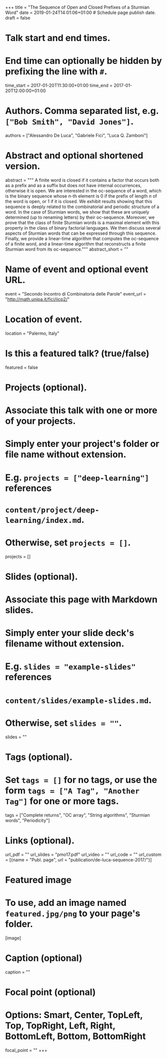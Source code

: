 +++
title = "The Sequence of Open and Closed Prefixes of a Sturmian Word"
date = 2019-01-24T14:01:06+01:00  # Schedule page publish date.
draft = false

# Talk start and end times.
#   End time can optionally be hidden by prefixing the line with `#`.
time_start = 2017-01-20T11:30:00+01:00
time_end = 2017-01-20T12:00:00+01:00

# Authors. Comma separated list, e.g. `["Bob Smith", "David Jones"]`.
authors = ["Alessandro De Luca", "Gabriele Fici", "Luca Q. Zamboni"]

# Abstract and optional shortened version.
abstract = """
A finite word is closed if it contains a factor that occurs both as a prefix and
as a suffix but does not have internal occurrences, otherwise it is open. We are
interested in the oc-sequence of a word, which is the binary sequence whose
*n*-th element is 0 if the prefix of length *n* of the word is open, or 1 if it
is closed. We exhibit results showing that this sequence is deeply related to
the combinatorial and periodic structure of a word. In the case of Sturmian
words, we show that these are uniquely determined (up to renaming letters) by
their oc-sequence. Moreover, we prove that the class of finite Sturmian words is
a maximal element with this property in the class of binary factorial languages.
We then discuss several aspects of Sturmian words that can be expressed through
this sequence. Finally, we provide a linear-time algorithm that computes the
oc-sequence of a finite word, and a linear-time algorithm that reconstructs a
finite Sturmian word from its oc-sequence."""
abstract_short = ""

# Name of event and optional event URL.
event = "Secondo Incontro di Combinatoria delle Parole"
event_url = "http://math.unipa.it/fici/iicp2/"

# Location of event.
location = "Palermo, Italy"

# Is this a featured talk? (true/false)
featured = false

# Projects (optional).
#   Associate this talk with one or more of your projects.
#   Simply enter your project's folder or file name without extension.
#   E.g. `projects = ["deep-learning"]` references
#   `content/project/deep-learning/index.md`.
#   Otherwise, set `projects = []`.
projects = []

# Slides (optional).
#   Associate this page with Markdown slides.
#   Simply enter your slide deck's filename without extension.
#   E.g. `slides = "example-slides"` references
#   `content/slides/example-slides.md`.
#   Otherwise, set `slides = ""`.
slides = ""

# Tags (optional).
#   Set `tags = []` for no tags, or use the form `tags = ["A Tag", "Another Tag"]` for one or more tags.
tags = ["Complete returns", "OC array", "String algorithms", "Sturmian words", "Periodicity"]

# Links (optional).
url_pdf = ""
url_slides = "pmo17.pdf"
url_video = ""
url_code = ""
url_custom = [{name = "Publ. page", url = "publication/de-luca-sequence-2017/"}]

# Featured image
# To use, add an image named `featured.jpg/png` to your page's folder.
[image]
  # Caption (optional)
  caption = ""

  # Focal point (optional)
  # Options: Smart, Center, TopLeft, Top, TopRight, Left, Right, BottomLeft, Bottom, BottomRight
  focal_point = ""
+++

